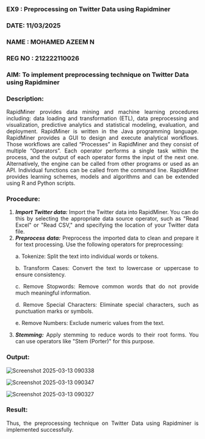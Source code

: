 ### EX9 : Preprocessing on Twitter Data using Rapidminer
### DATE: 11/03/2025
### NAME : MOHAMED AZEEM N
### REG NO : 212222110026

### AIM: To implement preprocessing technique on Twitter Data using Rapidminer

### Description: 

<div align = "justify">
RapidMiner provides data mining and machine learning procedures including: data loading and transformation (ETL), data preprocessing and visualization, 
predictive analytics and statistical modeling, evaluation, and deployment. RapidMiner is written in the Java programming language. 
RapidMiner provides a GUI to design and execute analytical workflows. Those workflows are called “Processes” in RapidMiner and they consist of multiple “Operators”. 
Each operator performs a single task within the process, and the output of each operator forms the input of the next one. Alternatively, the engine can be called from 
other programs or used as an API. Individual functions can be called from the command line. 
RapidMiner provides learning schemes, models and algorithms and can be extended using R and Python scripts.

### Procedure:

1) ***Import Twitter data:*** Import the Twitter data into RapidMiner. You can do this by selecting the appropriate
data source operator, such as "Read Excel" or "Read CSV," and specifying the location of your Twitter data
file.
2) ***Preprocess data:*** Preprocess the imported data to clean and prepare it for text processing. Use the following
operators for preprocessing:
    <p>a. Tokenize: Split the text into individual words or tokens.
    <p>b. Transform Cases: Convert the text to lowercase or uppercase to ensure consistency.
    <p>c. Remove Stopwords: Remove common words that do not provide much meaningful information.
    <p>d. Remove Special Characters: Eliminate special characters, such as punctuation marks or symbols.
    <p>e. Remove Numbers: Exclude numeric values from the text.
3) ***Stemming:*** Apply stemming to reduce words to their root forms. You can use operators like "Stem (Porter)"
for this purpose.


### Output:

![Screenshot 2025-03-13 090338](https://github.com/user-attachments/assets/9ca65d2b-fc2f-4da9-8d78-c496ed8629a5)

![Screenshot 2025-03-13 090347](https://github.com/user-attachments/assets/978b7ae4-8115-4eaa-add2-b177ec7cfdc4)

![Screenshot 2025-03-13 090327](https://github.com/user-attachments/assets/b6f91989-b857-4357-94d6-2396467233d6)


### Result:

Thus, the preprocessing technique on Twitter Data using Rapidminer is implemented successfully.
